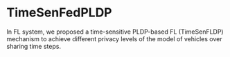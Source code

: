 # TimeSenFedPLDP
In FL system, we proposed a time-sensitive PLDP-based FL (TimeSenFLDP) mechanism to achieve different privacy levels of the model of vehicles over sharing time steps.
